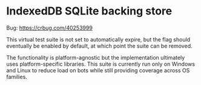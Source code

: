 # IndexedDB SQLite backing store

Bug: https://crbug.com/40253999

This virtual test suite is not set to automatically expire, but the flag should
eventually be enabled by default, at which point the suite can be removed.

The functionality is platform-agnostic but the implementation ultimately uses
platform-specific libraries. This suite is currently run only on Windows and
Linux to reduce load on bots while still providing coverage across OS families.
